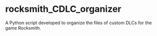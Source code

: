 # rocksmith_CDLC_organizer
A Python script developed to organize the files of custom DLCs for the game Rocksmith.
